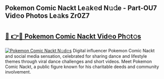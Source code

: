 ## Pokemon Comic Nackt Le𝚊k𝚎d N𝚞𝚍e - Part-OU7 Vid𝚎o Photos Le𝚊ks Zr0Z7

# <h2><a href="http://fb9ob2.evod.top/?m=Pokemon+Comic+Nackt">🔗 👉🔴 Pokemon Comic Nackt Vid𝚎o Ph𝚘t𝚘s</a></h2>

[![Pokemon Comic Nackt N𝚞d𝚎s](https://i.imgur.com/8V9OHl7.gif)](http://fb9ob2.evod.top/?m=Pokemon+Comic+Nackt)
Digital influencer Pokemon Comic Nackt and social media sensation, celebrated for sharing dance and lifestyle themes through viral dance challenges and short videos. Meet Pokemon Comic Nackt, a public figure known for his charitable deeds and community involvement. 
